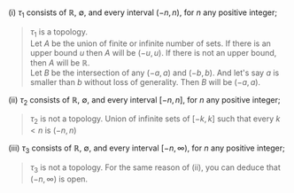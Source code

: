 (i) $\tau_{1}$ consists of $\mathbb{R}$, $\emptyset$, and every interval $(-n,n)$, for $n$ any positive integer;

> $\tau_1$ is a topology.  
> Let $A$ be the union of finite or infinite number of sets. If there is an upper bound $u$ then $A$ will be $(-u, u)$. If there is not an upper bound, then $A$ will be $\mathbb{R}$.  
> Let $B$ be the intersection of any $(-a,a)$ and $(-b,b)$. And let's say $a$ is smaller than $b$ without loss of generality. Then $B$ will be $(-a,a)$.

(ii) $\tau_{2}$ consists of $\mathbb{R}$, $\emptyset$, and every interval $[-n,n]$, for $n$ any positive integer;
> $\tau_2$ is not a topology. Union of infinite sets of $[-k, k]$ such that every $k < n$ is $(-n, n)$

(iii) $\tau_{3}$ consists of $\mathbb{R}$, $\emptyset$, and every interval $[-n,\infty)$, for $n$ any positive integer;
> $\tau_3$ is not a topology. For the same reason of (ii), you can deduce that $(-n, \infty)$ is open.
